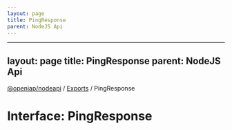 ```yaml
---
layout: page
title: PingResponse
parent: NodeJS Api
---
```

---
layout: page
title: PingResponse
parent: NodeJS Api
---
[@openiap/nodeapi](../README.md) / [Exports](../modules.md) / PingResponse

# Interface: PingResponse
